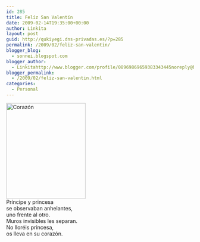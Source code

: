```yaml
---
id: 285
title: Felíz San Valentín
date: 2009-02-14T19:35:00+00:00
author: Linkita
layout: post
guid: http://qukiyegi.dns-privadas.es/?p=285
permalink: /2009/02/feliz-san-valentin/
blogger_blog:
  - sonnei.blogspot.com
blogger_author:
  - Linkitahttp://www.blogger.com/profile/08969869659383343445noreply@blogger.com
blogger_permalink:
  - /2009/02/feliz-san-valentin.html
categories:
  - Personal
---
```

[<img src="http://farm4.static.flickr.com/3321/3278802635_ab3a4d5141_o.jpg" alt="Corazón" height="257" width="213" />](http://www.flickr.com/photos/linkita/3278802635/ "Corazón by Linkita, on Flickr")  
Príncipe y princesa  
se observaban anhelantes,  
uno frente al otro.  
Muros invisibles les separan.  
No lloréis princesa,  
os lleva en su corazón.
